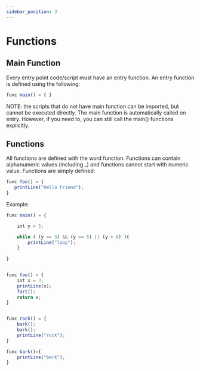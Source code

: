 ```yaml
---
sidebar_position: 3
---
```


# Functions

## Main Function
Every entry point code/script must have an entry function. An entry function is defined using the following:

```jsx
func main() = { }
```

NOTE: the scripts that do not have main function can be imported, but cannot be executed directly. The main function is automatically called on entry. However, if you need to, you can still call the main() functions explicitly.

## Functions
All functions are defined with the word function. Functions can contain alphanumeric values (including _) and functions cannot start with numeric value. Functions are simply defined:

```jsx
func foo() = {
   printLine("Hello Friend");
}
```

Example:

```jsx
func main() = {

    int y = 5;

    while ( (y == 3) && (y == 5) || (y > 6) ){
        printLine("loop");
    }
    
}


func foo() = {
    int x = 3;
    printLine(x);
    fart();
    return x;
}


func rock() = {
    bark();
    bark();
    printLine("rock");
}

func bark()={
    printLine("bark");
}
```